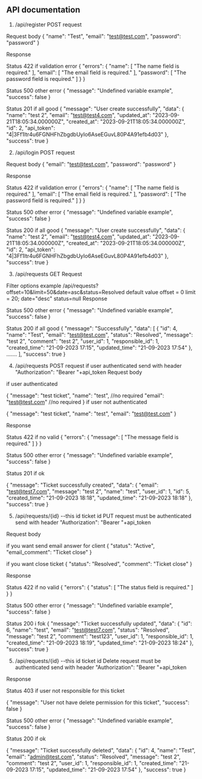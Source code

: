 ## API documentation

1. /api/register  POST request

Request body
{
    "name": "Test",
    "email": "test@test.com",
    "password": "password"
}

Response

Status 422 if validation error
{
    "errors": {
        "name": [
            "The name field is required."
        ],
        "email": [
            "The email field is required."
        ],
        "password": [
            "The password field is required."
        ]
    }
}

Status 500 other error
{
    "message": "Undefined variable example",
    "success": false
}

Status 201 if all good
{
    "message": "User create successfully",
    "data": {
        "name": "test 2",
        "email": "test@test4.com",
        "updated_at": "2023-09-21T18:05:34.000000Z",
        "created_at": "2023-09-21T18:05:34.000000Z",
        "id": 2,
        "api_token": "4|3Ff1ltr4u6FGNHFhZbgdbUyIo6AseEGuvL80P4A91efb4d03"
    },
    "success": true
}
 

2. /api/login  POST request

Request body
{
    "email": "test@test.com",
    "password": "password"
}

Response

Status 422 if validation error
{
    "errors": {
        "name": [
            "The name field is required."
        ],
        "email": [
            "The email field is required."
        ],
        "password": [
            "The password field is required."
        ]
    }
}

Status 500 other error
{
    "message": "Undefined variable example",
    "success": false
}

Status 200 if all good
{
    "message": "User create successfully",
    "data": {
        "name": "test 2",
        "email": "test@test4.com",
        "updated_at": "2023-09-21T18:05:34.000000Z",
        "created_at": "2023-09-21T18:05:34.000000Z",
        "id": 2,
        "api_token": "4|3Ff1ltr4u6FGNHFhZbgdbUyIo6AseEGuvL80P4A91efb4d03"
    },
    "success": true
}

3. /api/requests  GET Request

Filter options  example  /api/requests?offset=10&limit=50&date=asc&status=Resolved
default value offset = 0
                limit = 20;
                date="desc"
                status=null
Response

Status 500 other error
{
    "message": "Undefined variable example",
    "success": false
}


Status 200 if all good
{
    "message": "Successfully",
    "data": [
        {
            "id": 4,
            "name": "Test",
            "email": "test@test.com",
            "status": "Resolved",
            "message": "test 2",
            "comment": "test 2",
            "user_id": 1,
            "responsible_id": 1,
            "created_time": "21-09-2023 17:15",
            "updated_time": "21-09-2023 17:54"
        },
        .......
    ],
    "success": true
}

4. /api/requests POST request
if user authenticated
    send with header  "Authorization": "Bearer "+api_token
Request body

if user authenticated

{
    "message": "test ticket",
    "name": "test", //no required
    "email": "test@test.com"  //no required
}
if user not authenticated

{
    "message": "test ticket",
    "name": "test",
    "email": "test@test.com"
}

Response 

Status 422 if no valid
{
    "errors": {
        "message": [
            "The message field is required."
        ]
    }
}


Status 500 other error
{
    "message": "Undefined variable example",
    "success": false
}


Status 201 if ok

{
    "message": "Ticket successfully created",
    "data": {
        "email": "test@test7.com",
        "message": "test 2",
        "name": "test",
        "user_id": 1,
        "id": 5,
        "created_time": "21-09-2023 18:18",
        "updated_time": "21-09-2023 18:18"
    },
    "success": true
}


5. /api/requests/{id}   --this id ticket id  PUT request must be authenticated
send with header  "Authorization": "Bearer "+api_token

Request body

if you want send email answer for client
{
    "status": "Active",
    "email_comment": "Ticket close"
}

if you want close ticket
{
    "status": "Resolved",
    "comment": "Ticket close"
}

Response 

Status 422 if no valid
{
    "errors": {
        "status": [
            "The status field is required."
        ]
    }
}

Status 500 other error
{
    "message": "Undefined variable example",
    "success": false
}

Status 200 i fok
{
    "message": "Ticket successfully updated",
    "data": {
        "id": 6,
        "name": "test",
        "email": "test@test7.com",
        "status": "Resolved",
        "message": "test 2",
        "comment": "test123",
        "user_id": 1,
        "responsible_id": 1,
        "created_time": "21-09-2023 18:19",
        "updated_time": "21-09-2023 18:24"
    },
    "success": true
}


5. /api/requests/{id}   --this id ticket id  Delete request must be authenticated
send with header  "Authorization": "Bearer "+api_token

Response

Status 403 if user not responsible for this ticket

{
    "message": "User not have delete permission for this ticket",
    "success": false
}

Status 500 other error
{
    "message": "Undefined variable example",
    "success": false
}

Status 200 if ok

{
    "message": "Ticket successfully deleted",
    "data": {
        "id": 4,
        "name": "Test",
        "email": "admin@test.com",
        "status": "Resolved",
        "message": "test 2",
        "comment": "test 2",
        "user_id": 1,
        "responsible_id": 1,
        "created_time": "21-09-2023 17:15",
        "updated_time": "21-09-2023 17:54"
    },
    "success": true
}
